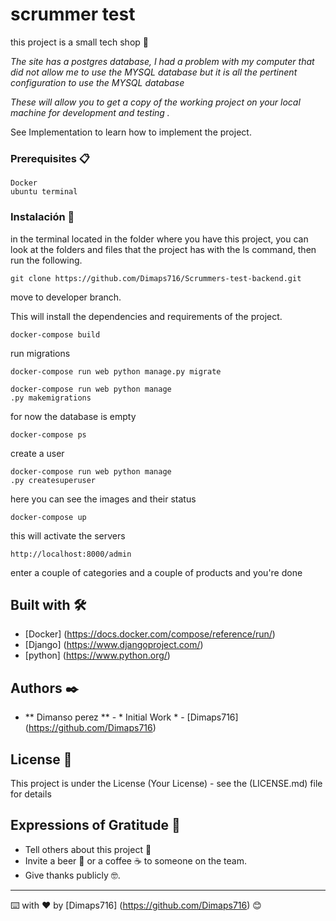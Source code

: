 # scrummer test
this project is a small tech shop 🚀

_The site has a postgres database, I had a problem with my computer that did not allow me to use the MYSQL database but it is all the pertinent configuration to use the MYSQL database_

_These will allow you to get a copy of the working project on your local machine for development and testing ._

See Implementation to learn how to implement the project.


### Prerequisites  📋


```
Docker
ubuntu terminal
```

### Instalación 🔧

in the terminal located in the folder where you have this project, you can look at the folders and files that the project has with the ls command,
then run the following.
```
git clone https://github.com/Dimaps716/Scrummers-test-backend.git
```
move to developer branch.

This will install the dependencies and requirements of the project.

```
docker-compose build
```
run migrations
```
docker-compose run web python manage.py migrate

docker-compose run web python manage
.py makemigrations
```
for now the database is empty
```
docker-compose ps
```
create a user
```
docker-compose run web python manage
.py createsuperuser
```

here you can see the images and their status
```
docker-compose up
```
this will activate the servers

```
http://localhost:8000/admin
```
enter a couple of categories and a couple of products and you're done
## Built with 🛠️


* [Docker] (https://docs.docker.com/compose/reference/run/)
* [Django] (https://www.djangoproject.com/)
* [python] (https://www.python.org/)


## Authors ✒️


* ** Dimanso perez ** - * Initial Work * - [Dimaps716] (https://github.com/Dimaps716)


## License 📄

This project is under the License (Your License) - see the  (LICENSE.md) file for details

## Expressions of Gratitude 🎁

* Tell others about this project 📢
* Invite a beer 🍺 or a coffee ☕ to someone on the team.
* Give thanks publicly 🤓.




---
⌨️ with ❤️ by [Dimaps716] (https://github.com/Dimaps716) 😊
